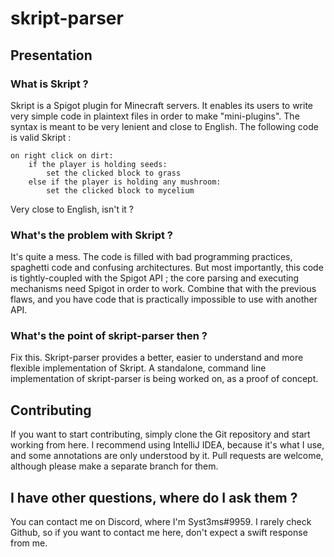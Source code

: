 # skript-parser
## Presentation

### What is Skript ?
Skript is a Spigot plugin for Minecraft servers. It enables its users to write very simple code in plaintext files in order to make "mini-plugins". The syntax is meant to be very lenient and close to English. The following code is valid Skript :
```vba
on right click on dirt:
    if the player is holding seeds:
        set the clicked block to grass
    else if the player is holding any mushroom:
        set the clicked block to mycelium
```
Very close to English, isn't it ?
### What's the problem with Skript ?
It's quite a mess. The code is filled with bad programming practices, spaghetti code and confusing architectures. But most importantly, this code is tightly-coupled with the Spigot API ; the core parsing and executing mechanisms need Spigot in order to work. Combine that with the previous flaws, and you have code that is practically impossible to use with another API.
### What's the point of skript-parser then ?
Fix this. Skript-parser provides a better, easier to understand and more flexible implementation of Skript. A standalone, command line  implementation of skript-parser is being worked on, as a proof of concept.
## Contributing 
If you want to start contributing, simply clone the Git repository and start working from here. I recommend using IntelliJ IDEA, because it's what I use, and some annotations are only understood by it.
Pull requests are welcome, although please make a separate branch for them.

## I have other questions, where do I ask them ?
You can contact me on Discord, where I'm Syst3ms#9959. 
I rarely check Github, so if you want to contact me here, don't expect a swift response from me.
